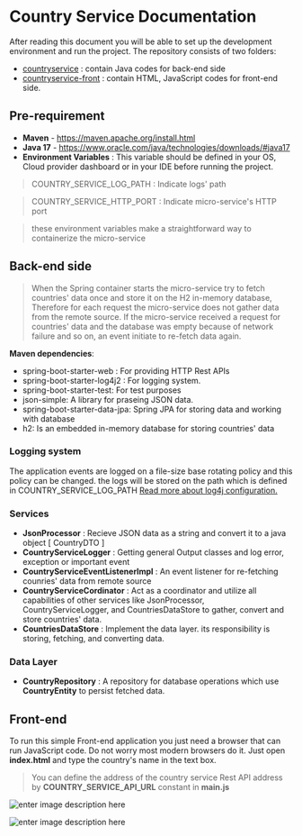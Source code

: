 

# Country Service Documentation
After reading this document you will be able to set up the development environment and run the project.
The repository consists of two folders:

 - [countryservice](https://github.com/omidda/countryservice/tree/main/countryservice "countryservice") : contain Java codes for back-end side
 - [countryservice-front](https://github.com/omidda/countryservice/tree/main/countryservice-front "countryservice-front") : contain HTML, JavaScript codes for front-end side.

## Pre-requirement 
- **Maven**   - https://maven.apache.org/install.html
- **Java 17** - https://www.oracle.com/java/technologies/downloads/#java17
- **Environment Variables** : This variable should be defined in your OS, Cloud provider dashboard or in your IDE before running the project. 
>COUNTRY_SERVICE_LOG_PATH : Indicate logs' path

>COUNTRY_SERVICE_HTTP_PORT : Indicate micro-service's HTTP port

>these environment variables make a straightforward way to containerize the micro-service

## Back-end side

>When the Spring container starts the micro-service try to fetch countries' data once and store it on the H2 in-memory database, Therefore for each request the micro-service does not gather data from the remote source. If the micro-service received a request for countries' data and the database was empty because of network failure and so on, an event initiate to re-fetch data again.

**Maven dependencies**:
 - spring-boot-starter-web : For providing HTTP Rest APIs
 - spring-boot-starter-log4j2 : For logging system. 
 - spring-boot-starter-test: For test purposes
 - json-simple: A library for praseing JSON data.
 - spring-boot-starter-data-jpa: Spring JPA for storing data and working with database
 - h2: Is an embedded in-memory database for storing countries' data

### Logging system
The application events are logged on a file-size base rotating policy and this policy can be changed. the logs will be stored on the path which is defined in COUNTRY_SERVICE_LOG_PATH  [Read more about log4j configuration.](https://logging.apache.org/log4j/2.x/manual/configuration.html) 

### Services
 - **JsonProcessor** : Recieve JSON data as a string and convert it to a java object [ CountryDTO ]
 - **CountryServiceLogger** : Getting general Output classes and log error, exception or important event
 - **CountryServiceEventListenerImpl** : An event listener for re-fetching counries' data from remote source
 - **CountryServiceCordinator** : Act as a coordinator and utilize all capabilities of other services like JsonProcessor, CountryServiceLogger, and CountriesDataStore to gather, convert and store countries' data.
 - **CountriesDataStore** : Implement the data layer. its responsibility is storing, fetching, and converting data.

 ### Data Layer
 - **CountryRepository** : A repository for database operations which use **CountryEntity** to persist fetched data.

## Front-end 
To run this simple Front-end application you just need a browser that can run JavaScript code. Do not worry most modern browsers do it. Just open **index.html** and type the country's name in the text box.

> You can define the address of the country service Rest API address by **COUNTRY_SERVICE_API_URL** constant in **main.js**

![enter image description here](https://i.postimg.cc/d3wP9FHt/1.png)

![enter image description here](https://i.postimg.cc/QtP0qZXK/2.png)
